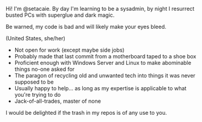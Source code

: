 Hi! I'm @setacaie. By day I'm learning to be a sysadmin, by night I resurrect busted PCs with superglue and dark magic.

Be warned, my code is bad and will likely make your eyes bleed.

(United States, she/her)

- Not open for work (except maybe side jobs)
- Probably made that last commit from a motherboard taped to a shoe box
- Proficient enough with Windows Server and Linux to make abominable things no-one asked for
- The paragon of recycling old and unwanted tech into things it was never supposed to be
- Usually happy to help... as long as my expertise is applicable to what you're trying to do
- Jack-of-all-trades, master of none

I would be delighted if the trash in my repos is of any use to you.
